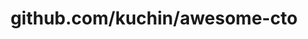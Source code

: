 ---
layout: post
title: github.com/kuchin/awesome-cto
categories: link
tags: [انگلیسی, گیت‌هاب, برنامه‌نویسی]
---